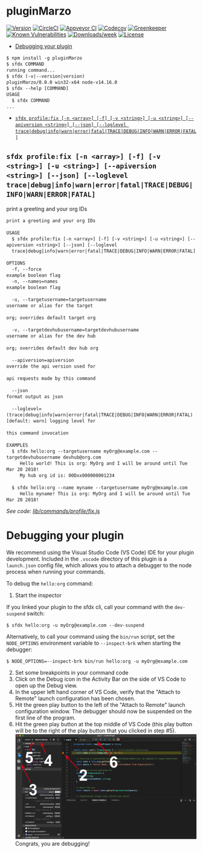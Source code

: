 pluginMarzo
===========



[![Version](https://img.shields.io/npm/v/pluginMarzo.svg)](https://npmjs.org/package/pluginMarzo)
[![CircleCI](https://circleci.com/gh/pluginMarzo/pluginMarzo/tree/master.svg?style=shield)](https://circleci.com/gh/pluginMarzo/pluginMarzo/tree/master)
[![Appveyor CI](https://ci.appveyor.com/api/projects/status/github/pluginMarzo/pluginMarzo?branch=master&svg=true)](https://ci.appveyor.com/project/heroku/pluginMarzo/branch/master)
[![Codecov](https://codecov.io/gh/pluginMarzo/pluginMarzo/branch/master/graph/badge.svg)](https://codecov.io/gh/pluginMarzo/pluginMarzo)
[![Greenkeeper](https://badges.greenkeeper.io/pluginMarzo/pluginMarzo.svg)](https://greenkeeper.io/)
[![Known Vulnerabilities](https://snyk.io/test/github/pluginMarzo/pluginMarzo/badge.svg)](https://snyk.io/test/github/pluginMarzo/pluginMarzo)
[![Downloads/week](https://img.shields.io/npm/dw/pluginMarzo.svg)](https://npmjs.org/package/pluginMarzo)
[![License](https://img.shields.io/npm/l/pluginMarzo.svg)](https://github.com/pluginMarzo/pluginMarzo/blob/master/package.json)

<!-- toc -->
* [Debugging your plugin](#debugging-your-plugin)
<!-- tocstop -->
<!-- install -->
<!-- usage -->
```sh-session
$ npm install -g pluginMarzo
$ sfdx COMMAND
running command...
$ sfdx (-v|--version|version)
pluginMarzo/0.0.0 win32-x64 node-v14.16.0
$ sfdx --help [COMMAND]
USAGE
  $ sfdx COMMAND
...
```
<!-- usagestop -->
<!-- commands -->
* [`sfdx profile:fix [-n <array>] [-f] [-v <string>] [-u <string>] [--apiversion <string>] [--json] [--loglevel trace|debug|info|warn|error|fatal|TRACE|DEBUG|INFO|WARN|ERROR|FATAL]`](#sfdx-profilefix--n-array--f--v-string--u-string---apiversion-string---json---loglevel-tracedebuginfowarnerrorfataltracedebuginfowarnerrorfatal)

## `sfdx profile:fix [-n <array>] [-f] [-v <string>] [-u <string>] [--apiversion <string>] [--json] [--loglevel trace|debug|info|warn|error|fatal|TRACE|DEBUG|INFO|WARN|ERROR|FATAL]`

print a greeting and your org IDs

```
print a greeting and your org IDs

USAGE
  $ sfdx profile:fix [-n <array>] [-f] [-v <string>] [-u <string>] [--apiversion <string>] [--json] [--loglevel 
  trace|debug|info|warn|error|fatal|TRACE|DEBUG|INFO|WARN|ERROR|FATAL]

OPTIONS
  -f, --force                                                                       example boolean flag
  -n, --names=names                                                                 example boolean flag

  -u, --targetusername=targetusername                                               username or alias for the target
                                                                                    org; overrides default target org

  -v, --targetdevhubusername=targetdevhubusername                                   username or alias for the dev hub
                                                                                    org; overrides default dev hub org

  --apiversion=apiversion                                                           override the api version used for
                                                                                    api requests made by this command

  --json                                                                            format output as json

  --loglevel=(trace|debug|info|warn|error|fatal|TRACE|DEBUG|INFO|WARN|ERROR|FATAL)  [default: warn] logging level for
                                                                                    this command invocation

EXAMPLES
  $ sfdx hello:org --targetusername myOrg@example.com --targetdevhubusername devhub@org.com
     Hello world! This is org: MyOrg and I will be around until Tue Mar 20 2018!
     My hub org id is: 00Dxx000000001234
  
  $ sfdx hello:org --name myname --targetusername myOrg@example.com
     Hello myname! This is org: MyOrg and I will be around until Tue Mar 20 2018!
```

_See code: [lib/commands/profile/fix.js](https://github.com/pluginMarzo/pluginMarzo/blob/v0.0.0/lib/commands/profile/fix.js)_
<!-- commandsstop -->
<!-- debugging-your-plugin -->
# Debugging your plugin
We recommend using the Visual Studio Code (VS Code) IDE for your plugin development. Included in the `.vscode` directory of this plugin is a `launch.json` config file, which allows you to attach a debugger to the node process when running your commands.

To debug the `hello:org` command: 
1. Start the inspector
  
If you linked your plugin to the sfdx cli, call your command with the `dev-suspend` switch: 
```sh-session
$ sfdx hello:org -u myOrg@example.com --dev-suspend
```
  
Alternatively, to call your command using the `bin/run` script, set the `NODE_OPTIONS` environment variable to `--inspect-brk` when starting the debugger:
```sh-session
$ NODE_OPTIONS=--inspect-brk bin/run hello:org -u myOrg@example.com
```

2. Set some breakpoints in your command code
3. Click on the Debug icon in the Activity Bar on the side of VS Code to open up the Debug view.
4. In the upper left hand corner of VS Code, verify that the "Attach to Remote" launch configuration has been chosen.
5. Hit the green play button to the left of the "Attach to Remote" launch configuration window. The debugger should now be suspended on the first line of the program. 
6. Hit the green play button at the top middle of VS Code (this play button will be to the right of the play button that you clicked in step #5).
<br><img src=".images/vscodeScreenshot.png" width="480" height="278"><br>
Congrats, you are debugging!
